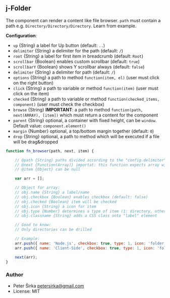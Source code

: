 ## j-Folder

The component can render a content like file browser. `path` must contain a path e.g. `Directory/Directory/Directory`. Learn from example.

__Configuration__:

- `up` {String} a label for Up button (default: `..`)
- `delimiter` {String} a delimiter for the path (default: `/`)
- `root` {String} a label for first item in breadcrumb (default: `Root`)
- `scrollbar` {Boolean} enables custom scrollbar (default: `true`)
- `scrollbarY` {Boolean} shows Y scrollbar always (default: `false`)
- `delimiter` {String} a delimiter for path (default: `/`)
- `options` {String} a path to method `function(item, el)` (user must click on the right button)
- `click` {String} a path to variable or method `function(item)` (user must click on the item)
- `checked` {String} a path to variable or method `function(checked_items, component)` (user must check the checkbox)
- `browse` {String} __IMPORTANT__: a path to method `function(path, next(ARRAY), [item])` which must return a content for the component
- `parent` {String} optional, a container with fixed height, can be `window`. Default value: `component.element()`
- `margin` {Number} optional, a top/bottom margin together (default: `0`)
- `drop` {String} optional, a path to method which will be executed if a file will be drag&dropped

```javascript
function fn_browser(path, next, item) {

	// @path {String} paths divided according to the "config.delimiter"
	// @next {Function(Array)} importat: this function expects array with items
	// @item {Object} can be null

	var arr = [];

	// Object for array:
	// obj.name {String} a label/name
	// obj.checkbox {Boolean} enables checkbox (default: false)
	// obj.checked {Boolean} item will be checked
	// obj.icon {String} a icon for item
	// obj.type {Number} determines a type of item (1: directory, other: file)
	// obj.classname {String} adds a CSS class onto "label" element

	// Good to know:
	// Only directories can be drilled

	// Example:
	arr.push({ name: 'Node.js', checkbox: true, type: 1, icon: 'folder' });
	arr.push({ name: 'Client-Side', checkbox: true, type: 1, icon: 'folder' });

	next(arr);
}
```

### Author

- Peter Širka <petersirka@gmail.com>
- License: MIT